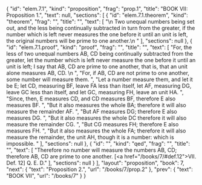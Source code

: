 {
  "id": "elem.7.1",
  "kind": "proposition",
  "frag": "prop.1",
  "title": "BOOK VII: Proposition 1.",
  "text": null,
  "sections": [
    {
      "id": "elem.7.1.theorem",
      "kind": "theorem",
      "frag": "",
      "title": "",
      "text": [
        "\n       Two unequal numbers being set out, and the less being continually subtracted in turn from the greater, if the number which is left never measures the one before it until an unit is left, the original numbers will be prime to one another.\n      "
      ],
      "sections": null
    },
    {
      "id": "elem.7.1.proof",
      "kind": "proof",
      "frag": "",
      "title": "",
      "text": [
        "For, the less of two unequal numbers AB, CD being continually subtracted from the greater, let the number which is left never measure the one before it until an unit is left; I say that AB, CD are prime to one another, that is, that an unit alone measures AB, CD. \n      ",
        "For, if AB, CD are not prime to one another, some number will measure them. ",
        "Let a number measure them, and let it be E; let CD, measuring BF, leave FA less than itself, let AF, measuring DG, leave GC less than itself, and let GC, measuring FH, leave an unit HA. ",
        "Since, then, E measures CD, and CD measures BF, therefore E also measures BF. ",
        "But it also measures the whole BA; therefore it will also measure the remainder AF. ",
        "But AF measures DG; therefore E also measures DG. ",
        "But it also measures the whole DC therefore it will also measure the remainder CG. ",
        "But CG measures FH; therefore E also measures FH. ",
        "But it also measures the whole FA; therefore it will also measure the remainder, the unit AH, though it is a number: which is impossible. "
      ],
      "sections": null
    },
    {
      "id": "",
      "kind": "qed",
      "frag": "",
      "title": "",
      "text": [
        "Therefore no number will measure the numbers AB, CD; therefore AB, CD are prime to one another. [<a href=\"/books/7/#def.12\">VII. Def. 12</a>] Q. E. D."
      ],
      "sections": null
    }
  ],
  "layout": "proposition",
  "book": 7,
  "next": {
    "text": "Proposition 2.",
    "url": "/books/7/prop.2"
  },
  "prev": {
    "text": "BOOK VII",
    "url": "/books/7"
  }
}
